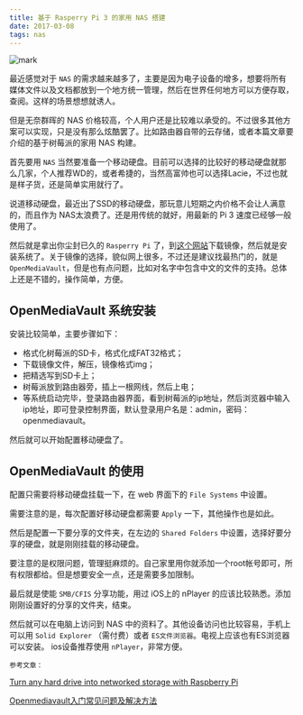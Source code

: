 ```yaml
---
title: 基于 Rasperry Pi 3 的家用 NAS 搭建
date: 2017-03-08
tags: nas
---
```



![mark](http://oc1hnrd8p.bkt.clouddn.com/photos/20170309/164143432.jpg)

最近感觉对于 `NAS` 的需求越来越多了，主要是因为电子设备的增多，想要将所有媒体文件以及文档都放到一个地方统一管理，然后在世界任何地方可以方便存取，查阅。这样的场景想想就诱人。

但是无奈群晖的 NAS 价格较高，个人用户还是比较难以承受的。不过很多其他方案可以实现，只是没有那么炫酷罢了。比如路由器自带的云存储，或者本篇文章要介绍的基于树莓派的家用 NAS 构建。


<!-- more -->


首先要用 `NAS` 当然要准备一个移动硬盘。目前可以选择的比较好的移动硬盘就那么几家，个人推荐WD的，或者希捷的，当然高富帅也可以选择Lacie，不过也就是样子货，还是简单实用就行了。

说道移动硬盘，最近出了SSD的移动硬盘，那玩意儿短期之内价格不会让人满意的，而且作为 NAS太浪费了。还是用传统的就好，用最新的 Pi 3 速度已经够一般使用了。

然后就是拿出你尘封已久的 `Rasperry Pi` 了，到[这个网站][1]下载镜像，然后就是安装系统了。关于镜像的选择，貌似网上很多，不过还是建议找最热门的，就是 `OpenMediaVault`，但是也有点问题，比如对名字中包含中文的文件的支持。总体上还是不错的，操作简单，方便。

## OpenMediaVault 系统安装

安装比较简单，主要步骤如下：

* 格式化树莓派的SD卡，格式化成FAT32格式；
* 下载镜像文件，解压，镜像格式img；
* 把精选写到SD卡上；
* 树莓派放到路由器旁，插上一根网线，然后上电；
* 等系统启动完毕，登录路由器界面，看到树莓派的ip地址，然后浏览器中输入ip地址，即可登录控制界面，默认登录用户名是：admin，密码：openmediavault。

然后就可以开始配置移动硬盘了。



## OpenMediaVault 的使用 


配置只需要将移动硬盘挂载一下，在 web 界面下的 `File Systems` 中设置。


需要注意的是，每次配置好移动硬盘都需要 `Apply` 一下，其他操作也是如此。


然后是配置一下要分享的文件夹，在左边的 `Shared Folders` 中设置，选择好要分享的硬盘，就是刚刚挂载的移动硬盘。

要注意的是权限问题，管理挺麻烦的。自己家里用你就添加一个root帐号即可，所有权限都给。但是想要安全一点，还是需要多加限制。



最后就是使能 `SMB/CFIS` 分享功能，用过 iOS上的 nPlayer 的应该比较熟悉。添加刚刚设置好的分享的文件夹，结束。

然后就可以在电脑上访问到 NAS 中的资料了。其他设备访问也比较容易，手机上可以用 `Solid Explorer` （需付费）或者 `ES文件浏览器`。电视上应该也有ES浏览器可以安装。 ios设备推荐使用 `nPlayer`，非常方便。


`参考文章：`

[Turn any hard drive into networked storage with Raspberry Pi][2]

[Openmediavault入门常见问题及解决方法][3]

[1]: https://sourceforge.net/projects/openmediavault/files/Raspberry%20Pi%20images/
[2]: https://www.cnet.com/how-to/raspberry-pi-as-cheap-nas-solution/
[3]: http://www.songming.me/general-discussion.html
